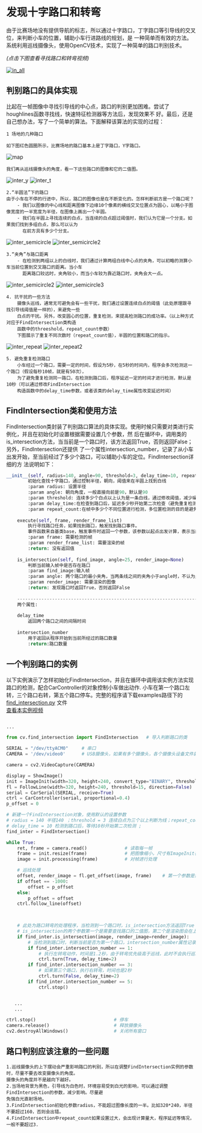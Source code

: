 
# 发现十字路口和转弯
由于比赛场地没有提供导航的标志，所以通过十字路口，丁字路口等引导线的交叉位，来判断小车的位置，辅助小车行进路线的规划，是
一种简单而有效的方法。系统利用巡线摄像头，使用OpenCV技术，实现了一种简单的路口判别技术。   

*(点击下图查看寻找路口和转弯视频)*     

[![in_all](https://github.com/lonerlin/SelfDrivingCVCar/blob/testing/Tutorial/pic/in_all.jpg)](https://www.bilibili.com/video/BV1SA411Y7aQ/)   

## 判别路口的具体实现
比起在一帧图像中寻找引导线的中心点，路口的判别更加困难。尝试了houghlines函数寻找线，快速特征检测器等方法后，发现效果不
好。最后，还是自己想办法，写了一个简单的算法。下面解释该算法的实现的过程：    

    1 场地的几种路口   
         
    如下图红色圆圈所示，比赛场地的路口基本上是丁字路口，Y字路口。

   ![map](https://github.com/lonerlin/SelfDrivingCVCar/blob/testing/Tutorial/pic/map.jpg)

    我们再从巡线摄像头的角度，看一下这些路口的图像和它的二值图。   
    
   ![inter_y](https://github.com/lonerlin/SelfDrivingCVCar/blob/testing/Tutorial/pic/inter_y.png)
   ![inter_t](https://github.com/lonerlin/SelfDrivingCVCar/blob/testing/Tutorial/pic/inter_t.png)   
   
    2.“半圆法”下的路口
    由于小车在不停的行进中，所以，路口的图像也是在不断变化的。怎样判断前方是一个路口呢？
        - 我们以图像的中心线和距离图像下边缘10个像素的横线交叉位置点为圆心，以略小于图像宽度的一半宽度为半径，在图像上画出一个半圆。
        - 我们在半圆上寻找连续的白点，当连续的白点超过阈值时，我们认为它是一个分支。如果我们找到多组白点，那么可以认为
          在前方具有多少个分支。   
   ![inter_semicircle](https://github.com/lonerlin/SelfDrivingCVCar/blob/testing/Tutorial/pic/inter_semicircle.png)
   ![inter_semicircle2](https://github.com/lonerlin/SelfDrivingCVCar/blob/testing/Tutorial/pic/inter_semicircle2.png)    
   
    3.“夹角”与路口距离
        - 在检测到两组以上的白线时，我们通过计算两组白线中心点的夹角，可以初略的测算小车当前位置到交叉路口的距离。当小车
          距离路口较远时，夹角较小，而当小车较为靠近路口时，夹角会大一点。    
   ![inter_semicircle2](https://github.com/lonerlin/SelfDrivingCVCar/blob/testing/Tutorial/pic/inter_semicircle2.png)
   ![inter_semicircle3](https://github.com/lonerlin/SelfDrivingCVCar/blob/testing/Tutorial/pic/inter_semicircle3.png)    
          
    4. 抗干扰的一些方法
        摄像头巡线，通常无可避免会有一些干扰，我们通过设置连续白点的阈值（此处原理跟寻找引导线阈值是一样的），来避免一些
        白点的干扰。另外，改变圆心的位置，重复检测，来提高检测路口的成功率。（以上种方式对应于FindIntersection类构造
        函数中的threeshold，repeat_count参数）    
        下图展示了重复不同次数时（repeat_count值），半圆的位置和路口的指示。    
   ![inter_repeat](https://github.com/lonerlin/SelfDrivingCVCar/blob/testing/Tutorial/pic/inter_repeat.png)
   ![inter_repeat2](https://github.com/lonerlin/SelfDrivingCVCar/blob/testing/Tutorial/pic/inter_repeat2.png)   
   
    5. 避免重复检测路口
        小车经过一个路口，需要一定的时间，假设为5秒，在5秒的时间内，程序会多次检测这一个路口（假设每秒10帧，就是有50次），
        为了避免重复检测同一路口，在检测到路口后，程序延迟一定的时间才进行检测，默认是10秒（可以通过修改FindIntersection
        构造函数中的delay_time参数，或者该类的delay_time属性改变延迟时间）     
        
## FindIntersection类和使用方法
FindIntersection类封装了判别路口算法的具体实现。使用时候只需要对类进行实例化，并且在初始化时设置根据需要设置几个参数，然
后在循环中，调用类的is_intersection方法，当当前是一个路口时，该方法返回True，否则返回False；另外，FindIntersection还提供
了一个属性intersection_number，记录了从小车出发开始，至当前经过了多少个路口，可以辅助小车的定位。FindIntersection详细的方
法说明如下：   

````python
__init__(self, radius=140, angle=90, threshold=3, delay_time=10, repeat_count=2)
        初始化查找十字路口，通过控制半径，朝向，阈值来在半圆上找到白线
        :param radius: 设置半径
        :param angle: 朝向角度，一般直接向前是90，默认是90
        :param threshold: 连续多少个白点以上认为是一条白线，通过修改阈值，减少噪点的干扰，默认是3
        :param delay_time:在检查到路口后，延迟多少秒开始第二次检查（避免重复检测同一个路口），默认是10秒
        :param repeat_count:在帧中多少个不同位置进行检测，多位置检测的目的是避免干扰，默认是2
    
    execute(self, frame, render_frame_list)
        执行寻找路口任务，如果找到路口，触发找到路口事件。
        事件函数来自基类base，触发事件时返回一个参数，该参数以起点出发计算，表示当前路口是第几个路口。
        :param frame: 需要检测的帧
        :param render_frame_list: 需要渲染的帧
        :return: 没有返回值
    
    is_intersection(self, find_image, angle=25, render_image=None)
        判断当前输入帧中是否存在路口
        :param find_image:输入帧
        :param angle: 两个路口的最小夹角，当两条线之间的夹角小于angle时，不认为是路口。默认是25度。
        :param render_image: 需要渲染的图像
        :return: 发现路口时返回True，否则返回False
    
    ----------------------------------------------------------------------
    两个属性:
    
    delay_time
        返回两个路口之间的间隔时间
    
    intersection_number
        用于返回从程序开始到当前所经过的路口数量
        :return:路口数量
````    
    
    
## 一个判别路口的实例
以下实例演示了怎样初始化FindIntersection，并且在循环中调用该实例方法实现路口的检测，配合CarController的对象控制小车做出动作.
小车在第一个路口左转，三个路口右转，第五个路口停车。完整的程序请下载examples路径下的[find_intersection.py](https://github.com/lonerlin/SelfDrivingCVCar/blob/testing/jetson/examples/find_intersection.py) 文件   
[查看本实例视频](https://www.bilibili.com/video/BV1SA411Y7aQ/)
     
     
```python

...

from cv.find_intersection import FindIntersection   # 导入判断路口的类

SERIAL = "/dev/ttyACM0"     # 串口
CAMERA = '/dev/video0'      # USB摄像头，如果有多个摄像头，各个摄像头设备文件就是video0，video1,video2等等

camera = cv2.VideoCapture(CAMERA)

display = ShowImage()
init = ImageInit(width=320, height=240, convert_type="BINARY", threshold=60, bitwise_not=True)
fl = FollowLine(width=320, height=240, threshold=15, direction=False)
serial = CarSerial(SERIAL, receive=True)
ctrl = CarController(serial, proportional=0.4)
p_offset = 0

# 新建一个FindIntersection对象，使用默认的设置参数
# radius = 140 半径140 ；threshold = 3 连续白点为三个以上判断为线；repeat_count = 2 使用两个圆心，重复检测两次;
# delay_time = 10 检测到路口后，等待10秒开始第二次检测 ;
find_inter = FindIntersection()

while True:
    ret, frame = camera.read()              # 读取每一帧
    frame = init.resize(frame)              # 把图像缩小，尺寸有ImageInit在初始化时指定
    image = init.processing(frame)          # 对帧进行处理

    # 巡线处理
    offset, render_image = fl.get_offset(image, frame)    # 第一个参数是需要处理的图像，第二个参数是需要渲染的图像
    if offset == -1000:
        offset = p_offset
    else:
        p_offset = offset
    ctrl.follow_line(offset)
    


    # 此处为路口转弯的处理程序，当检测到一个路口时，is_intersection方法返回True（没有检测到返回False）
    # is_intersection的两个参数第一个是需要查找路口的二值图，第二个是渲染图会在上面画出寻找路口的半圆和路口数
    if find_inter.is_intersection(image, render_image=render_image):
        # 当检测到路口时，判断当前是否为第一个路口，intersection_number属性记录了从起点开始至当前的路口数
        if find_inter.intersection_number == 1:
            # 执行左转弯动作，时间是1.2秒，由于转弯优先级高于巡线，此时不会执行巡线动作
            ctrl.turn(True, delay_time=2)
        if find_inter.intersection_number == 3:
            # 如果第三个路口，执行右转弯，时间也是2秒
            ctrl.turn(False, delay_time=2)
        if find_inter.intersection_number == 5:
            ctrl.stop()


   ...
   ...

ctrl.stop()                             # 停车
camera.release()                        # 释放摄像头
cv2.destroyAllWindows()                 # 关闭所有窗口
```    

## 路口判别应该注意的一些问题
    1.巡线摄像头的上下摆动会严重影响路口的判别，所以在调整FindIntersection实例的参数时，尽量不要去改变摄像头的角度。
    摄像头的角度并不是越向下越好。
    2.当场地背景为黑色，引导线为白色时，环境容易受到白光的影响，可以通过调整FindIntersection的参数，减少影响。尽量避
    免强白光直射场地。
    3.FindIntersection初始化参数radius，不能超过图像长度的一半。比如320*240，半径不要超过160，否则会出错。
    4.FindIntersection中repeat_count如果设置过大，会出现计算量大，程序延迟等情况，一般不要超过3.



